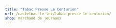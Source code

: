 ```yaml
---
title: "Tabac Presse Le Centurion"
url: /castelnau-le-lez/tabac-presse-le-centurion/
shop: marchand de journaux
---
```

